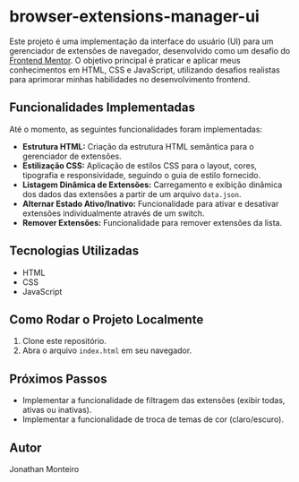 # browser-extensions-manager-ui

Este projeto é uma implementação da interface do usuário (UI) para um gerenciador de extensões de navegador, desenvolvido como um desafio do [Frontend Mentor](https://www.frontendmentor.io/). O objetivo principal é praticar e aplicar meus conhecimentos em HTML, CSS e JavaScript, utilizando desafios realistas para aprimorar minhas habilidades no desenvolvimento frontend.

## Funcionalidades Implementadas

Até o momento, as seguintes funcionalidades foram implementadas:

* **Estrutura HTML:** Criação da estrutura HTML semântica para o gerenciador de extensões.
* **Estilização CSS:** Aplicação de estilos CSS para o layout, cores, tipografia e responsividade, seguindo o guia de estilo fornecido.
* **Listagem Dinâmica de Extensões:** Carregamento e exibição dinâmica dos dados das extensões a partir de um arquivo `data.json`.
* **Alternar Estado Ativo/Inativo:** Funcionalidade para ativar e desativar extensões individualmente através de um switch.
* **Remover Extensões:** Funcionalidade para remover extensões da lista.

## Tecnologias Utilizadas

* HTML
* CSS
* JavaScript

## Como Rodar o Projeto Localmente

1.  Clone este repositório.
2.  Abra o arquivo `index.html` em seu navegador.

## Próximos Passos

* Implementar a funcionalidade de filtragem das extensões (exibir todas, ativas ou inativas).
* Implementar a funcionalidade de troca de temas de cor (claro/escuro).

## Autor

Jonathan Monteiro